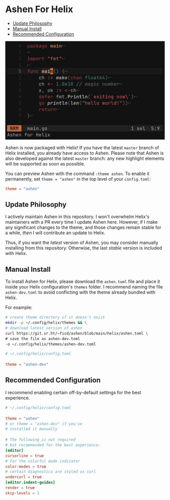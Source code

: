 # Ashen For Helix

- [Update Philosophy](#update-philosophy)
- [Manual Install](#manual-install)
- [Recommended Configuration](#recommended-configuration)

![](preview_compact.png)

Ashen is now packaged with Helix! If you have the latest `master` branch of
Helix installed, you already have access to Ashen. Please note that Ashen is
also developed against the latest `master` branch: any new highlight elements
will be supported as soon as possible.

You can preview Ashen with the command `:theme ashen`. To enable it permanently,
set `theme = "ashen"` in the top level of your `config.toml`:

```toml
theme = "ashen"
```

## Update Philosophy

I actively maintain Ashen in this repository. I won't overwhelm Helix's
maintainers with a PR every time I update Ashen here. However, if I make any
significant changes to the theme, and those changes remain stable for a while,
_then_ I will contribute an update to Helix.

Thus, if you want the _latest_ version of Ashen, you may consider manually
installing from this repository. Otherwise, the last _stable_ version is
included with Helix.

## Manual Install

To install Ashen for Helix, please download the `ashen.toml` file and place it
inside your Helix configuration's `themes` folder. I recommend naming the file
`ashen-dev.toml` to avoid conflicting with the theme already bundled with Helix.

For example:

```Bash
# create theme directory if it doesn't exist
mkdir -p ~/.config/helix/themes && \
# download latest version of ashen
curl https://git.sr.ht/~ficd/ashen/blob/main/helix/ashen.toml \
# save the file as ashen-dev.toml
-o ~/.config/helix/themes/ashen-dev.toml
```

```toml
# ~/.config/helix/config.toml

theme = "ashen-dev"
```

## Recommended Configuration

I recommend enabling certain off-by-default settings for the best experience.

```toml
# ~/.config/helix/config.toml

theme = "ashen"
# or theme = "ashen-dev" if you've
# installed it manually

# The following is not required
# but recommended for the best experience:
[editor]
cursorline = true
# for the colorful mode indicator
color-modes = true
# certain diagnostics are styled as curl
undercurl = true
[editor.indent-guides]
render = true
skip-levels = 1
```
